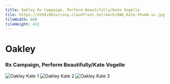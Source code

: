 ```yaml
---
title: Oakley Rx Campaign, Perform Beautifully/Kate Vogelle
tile: https://d194i88zucrucp.cloudfront.net/work/OAK_Kate-thumb-xs.jpg
tileWidth: 600
tileHeight: 422
---
```


# Oakley

### Rx Campaign, Perform Beautifully/Kate Vogelle

![Oakley Kate 1](https://d194i88zucrucp.cloudfront.net/work/OAK_Kate1-lg.jpg)
![Oakley Kate 2](https://d194i88zucrucp.cloudfront.net/work/OAK_Kate2-lg.jpg)
![Oakley Kate 3](https://d194i88zucrucp.cloudfront.net/work/OAK_Kate3-lg.jpg)
